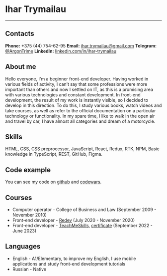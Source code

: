# Ihar Trymailau

---

## Contacts

**Phone:** +375 (44) 754-62-95
**Email:** ihar.trymailau@gmail.com
**Telegram:** [@ArgonTrime](https://t.me/ArgonTrime)
**LinkedIn:** [linkedin.com/in/ihar-trymailau](https://www.linkedin.com/in/ihar-trymailau/)

## About me

Hello everyone, I'm a beginner front-end developer. Having worked in various fields of activity, I can’t say that some professions were more important than others and now I settled on IT, as this is a promising area with various technologies and constant development. In front-end development, the result of my work is instantly visible, so I decided to develop in this direction. To do this, I study various books, watch videos and take courses, as well as refer to the official documentation on a particular technology or functionality. In my spare time, I like to walk in the open air and travel by car, I have almost all categories and dream of a motorcycle.

## Skills

HTML, CSS, CSS preprocessor, JavaScript, React, Redux, RTK, NPM, Basic knowledge in TypeScript, REST, GitHub, Figma.

## Code example

You can see my code on [github](https://github.com/ArgonTrime) and [codewars](https://www.codewars.com/users/ArgonTrime).

## Courses

- Computer operator - College of Business and Law (September 2009 - November 2010)
- Front-end developer - [Redev](https://www.instagram.com/redev_courses/?hl=ru) (July 2020 - November 2020)
- Front-end developer - [TeachMeSkills](https://teachmeskills.by/), [certificate](https://drive.google.com/file/d/14c6NfcTuW8i6DSmogRiEMwKnD6l5papn/view?usp=drive_link) (September 2022 - June 2023)

## Languages

- English - A1/Elementary, to improve my English, I use mobile applications and study front-end development tutorials
- Russian - Native
